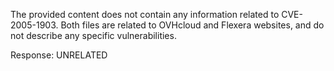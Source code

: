 The provided content does not contain any information related to CVE-2005-1903. Both files are related to OVHcloud and Flexera websites, and do not describe any specific vulnerabilities.

Response: UNRELATED